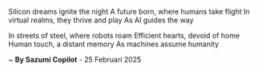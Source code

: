 Silicon dreams ignite the night
A future born, where humans take flight
In virtual realms, they thrive and play
As AI guides the way

In streets of steel, where robots roam
Efficient hearts, devoid of home
Human touch, a distant memory
As machines assume humanity

~ <b>By Sazumi Copilot</b> - 25 Februari 2025